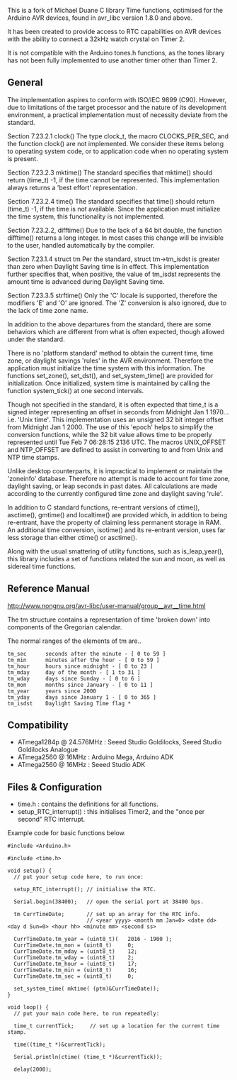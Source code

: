 This is a fork of Michael Duane C library Time functions, optimised for the Arduino AVR devices,
found in avr_libc version 1.8.0 and above.

It has been created to provide access to RTC capabilities on AVR devices with the ability to
connect a 32kHz watch crystal on Timer 2.

It is not compatible with the Arduino tones.h functions, as the tones library has not been
fully implemented to use another timer other than Timer 2.

## General

The implementation aspires to conform with ISO/IEC 9899 (C90). However, due to limitations of the
target processor and the nature of its development environment, a practical implementation must
of necessity deviate from the standard.

Section 7.23.2.1 clock()
The type clock_t, the macro CLOCKS_PER_SEC, and the function clock() are not implemented. We
consider these items belong to operating system code, or to application code when no operating
system is present.

Section 7.23.2.3 mktime()
The standard specifies that mktime() should return (time_t) -1, if the time cannot be represented.
This implementation always returns a 'best effort' representation.

Section 7.23.2.4 time()
The standard specifies that time() should return (time_t) -1, if the time is not available.
Since the application must initialize the time system, this functionality is not implemented.

Section 7.23.2.2, difftime()
Due to the lack of a 64 bit double, the function difftime() returns a long integer. In most cases
this change will be invisible to the user, handled automatically by the compiler.

Section 7.23.1.4 struct tm
Per the standard, struct tm->tm_isdst is greater than zero when Daylight Saving time is in effect.
This implementation further specifies that, when positive, the value of tm_isdst represents
the amount time is advanced during Daylight Saving time.

Section 7.23.3.5 strftime()
Only the 'C' locale is supported, therefore the modifiers 'E' and 'O' are ignored.
The 'Z' conversion is also ignored, due to the lack of time zone name.

In addition to the above departures from the standard, there are some behaviors which are different
from what is often expected, though allowed under the standard.

There is no 'platform standard' method to obtain the current time, time zone, or
daylight savings 'rules' in the AVR environment. Therefore the application must initialize
the time system with this information. The functions set_zone(), set_dst(), and
set_system_time() are provided for initialization. Once initialized, system time is maintained by
calling the function system_tick() at one second intervals.

Though not specified in the standard, it is often expected that time_t is a signed integer
representing an offset in seconds from Midnight Jan 1 1970... i.e. 'Unix time'. This implementation
uses an unsigned 32 bit integer offset from Midnight Jan 1 2000. The use of this 'epoch' helps to
simplify the conversion functions, while the 32 bit value allows time to be properly represented
until Tue Feb 7 06:28:15 2136 UTC. The macros UNIX_OFFSET and NTP_OFFSET are defined to assist in
converting to and from Unix and NTP time stamps.

Unlike desktop counterparts, it is impractical to implement or maintain the 'zoneinfo' database.
Therefore no attempt is made to account for time zone, daylight saving, or leap seconds in past dates.
All calculations are made according to the currently configured time zone and daylight saving 'rule'.

In addition to C standard functions, re-entrant versions of ctime(), asctime(), gmtime() and
localtime() are provided which, in addition to being re-entrant, have the property of claiming
less permanent storage in RAM. An additional time conversion, isotime() and its re-entrant version,
uses far less storage than either ctime() or asctime().

Along with the usual smattering of utility functions, such as is_leap_year(), this library includes
a set of functions related the sun and moon, as well as sidereal time functions.

## Reference Manual

http://www.nongnu.org/avr-libc/user-manual/group__avr__time.html

The tm structure contains a representation of time 'broken down' into components of the
Gregorian calendar.

The normal ranges of the elements of tm are..
```
tm_sec      seconds after the minute - [ 0 to 59 ]
tm_min      minutes after the hour - [ 0 to 59 ]
tm_hour     hours since midnight - [ 0 to 23 ]
tm_mday     day of the month - [ 1 to 31 ]
tm_wday     days since Sunday - [ 0 to 6 ]
tm_mon      months since January - [ 0 to 11 ]
tm_year     years since 2000
tm_yday     days since January 1 - [ 0 to 365 ]
tm_isdst    Daylight Saving Time flag *
```

## Compatibility

  * ATmega1284p @ 24.576MHz : Seeed Studio Goldilocks, Seeed Studio Goldilocks Analogue
  * ATmega2560 @ 16MHz : Arduino Mega, Arduino ADK
  * ATmega2560 @ 16MHz : Seeed Studio ADK

## Files & Configuration

* time.h : contains the definitions for all functions.
* setup_RTC_interrupt() : this initialises Timer2, and the "once per second" RTC interrupt.

Example code for basic functions below.

```
#include <Arduino.h>

#include <time.h>

void setup() {
  // put your setup code here, to run once:
  
  setup_RTC_interrupt(); // initialise the RTC.
  
  Serial.begin(38400);   // open the serial port at 38400 bps.

  tm CurrTimeDate;       // set up an array for the RTC info.
                         // <year yyyy> <month mm Jan=0> <date dd> <day d Sun=0> <hour hh> <minute mm> <second ss>

  CurrTimeDate.tm_year = (uint8_t)(   2016 - 1900 );
  CurrTimeDate.tm_mon = (uint8_t)     0;
  CurrTimeDate.tm_mday = (uint8_t)    12;
  CurrTimeDate.tm_wday = (uint8_t)    2;
  CurrTimeDate.tm_hour = (uint8_t)    17;
  CurrTimeDate.tm_min = (uint8_t)     16;
  CurrTimeDate.tm_sec = (uint8_t)     0;

  set_system_time( mktime( (ptm)&CurrTimeDate));
}

void loop() {
  // put your main code here, to run repeatedly:

  time_t currentTick;     // set up a location for the current time stamp.

  time((time_t *)&currentTick);

  Serial.println(ctime( (time_t *)&currentTick));

  delay(2000);


```


